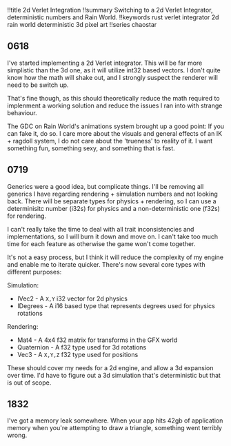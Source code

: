 !!title 2d Verlet Integration
!!summary Switching to a 2d Verlet Integrator, deterministic numbers and Rain World.
!!keywords rust verlet integrator 2d rain world deterministic 3d pixel art
!!series chaostar

## 0618

I've started implementing a 2d Verlet integrator. This will be far more simplistic than the 3d one, as it will utilize int32 based vectors. I don't quite know how the math will shake out, and I strongly suspect the renderer will need to be switch up.

That's fine though, as this should theoretically reduce the math required to implenment a working solution and reduce the issues I ran into with strange behaviour.

The GDC on Rain World's animations system brought up a good point: If you can fake it, do so. I care more about the visuals and general effects of an IK + ragdoll system, I do not care about the 'trueness' to reality of it. I want something fun, something sexy, and something that is fast.

## 0719

Generics were a good idea, but complicate things. I'll be removing all generics I have regarding rendering + simulation numbers and not looking back. There will be separate types for physics + rendering, so I can use a determinisitc number (i32s) for physics and a non-deterministic one (f32s) for rendering. 

I can't really take the time to deal with all trait inconsistencies and implementations, so I will burn it down and move on. I can't take too much time for each feature as otherwise the game won't come together.

It's not a easy process, but I think it will reduce the complexity of my engine and enable me to iterate quicker. There's now several core types with different purposes:

Simulation:

- IVec2 - A `X,Y` i32 vector for 2d physics
- IDegrees - A i16 based type that represents degrees used for physics rotations

Rendering:

- Mat4 - A 4x4 f32 matrix for transforms in the GFX world
- Quaternion - A f32 type used for 3d rotations
- Vec3 - A `X,Y,Z` f32 type used for positions

These should cover my needs for a 2d engine, and allow a 3d expansion over time. I'd have to figure out a 3d simulation that's deterministic but that is out of scope.


## 1832

I've got a memory leak somewhere. When your app hits 42gb of application memory when you're attempting to draw a triangle, something went terribly wrong. 